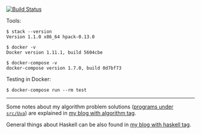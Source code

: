 [![Build Status](https://travis-ci.org/hi-ogawa/haskell_playground.png?branch=master)](https://travis-ci.org/hi-ogawa/haskell_playground)

Tools:

```
$ stack --version
Version 1.1.0 x86_64 hpack-0.13.0

$ docker -v
Docker version 1.11.1, build 5604cbe

$ docker-compose -v
docker-compose version 1.7.0, build 0d7bf73
```

Testing in Docker:

```
$ docker-compose run --rm test
```

---

Some notes about my algorithm problem solutions ([programs under `src/Uva`](https://github.com/hi-ogawa/haskell_playground/tree/master/src/Uva))
are explained in [my blog with algorithm tag](http://wp.hiogawa.net/tag/algorithm/).

General things about Haskell can be also found in [my blog with haskell tag](http://wp.hiogawa.net/tag/haskell/).
